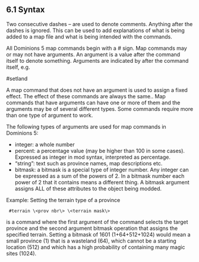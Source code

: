 6.1 Syntax
----------

Two consecutive dashes – are used to denote comments. Anything after the dashes is ignored. This can be used to add explanations of what is being added to a map file and what is being intended with the commands.

All Dominions 5 map commands begin with a # sign. Map commands may or may not have arguments. An argument is a value after the command itself to denote something. Arguments are indicated by <object> after the command itself, e.g.

#setland <province nbr>

A map command that does not have an argument is used to assign a fixed effect. The effect of these commands are always the same.. Map commands that have arguments can have one or more of them and the arguments may be of several different types. Some commands require more than one type of argument to work.

The following types of arguments are used for map commands in Dominions 5:

*   integer: a whole number
*   percent: a percentage value (may be higher than 100 in some cases). Expressed as integer in mod syntax, interpreted as percentage.
*   “string”: text such as province names, map descriptions etc.
*   bitmask: a bitmask is a special type of integer number. Any integer can be expressed as a sum of the powers of 2. In a bitmask number each power of 2 that it contains means a different thing. A bitmask argument assigns ALL of these attributes to the object being modded.

Example: Setting the terrain type of a province

     #terrain \<prov nbr\> \<terrain mask\>

is a command where the first argument of the command selects the target province and the second argument bitmask operation that assigns the specified terrain. Setting a bitmask of 1601 (1+64+512+1024) would mean a small province (1) that is a wasteland (64), which cannot be a starting location (512) and which has a high probability of containing many magic sites (1024).

